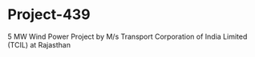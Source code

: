 # Project-439
5 MW Wind Power Project by M/s Transport Corporation of India Limited (TCIL) at Rajasthan
